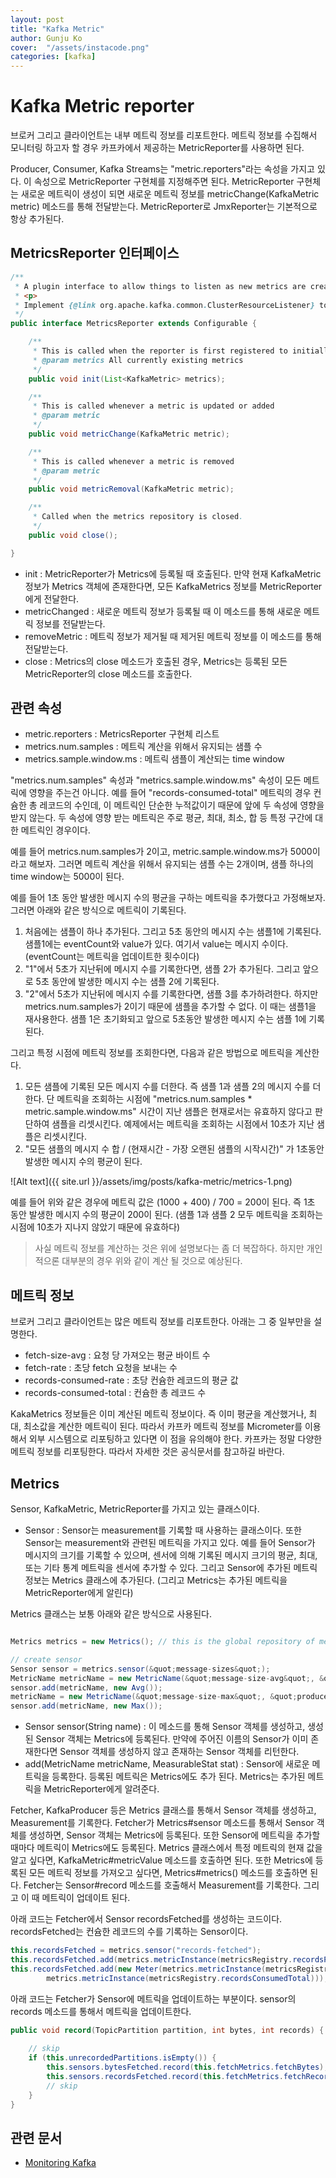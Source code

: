 ```yaml
---
layout: post
title: "Kafka Metric" 
author: Gunju Ko
cover:  "/assets/instacode.png" 
categories: [kafka]
---
```


# Kafka Metric reporter

브로커 그리고 클라이언트는 내부 메트릭 정보를 리포트한다. 메트릭 정보를 수집해서 모니터링 하고자 할 경우 카프카에서 제공하는 MetricReporter를 사용하면 된다.

Producer, Consumer, Kafka Streams는 "metric.reporters"라는 속성을 가지고 있다. 이 속성으로 MetricReporter 구현체를 지정해주면 된다. MetricReporter 구현체는 새로운 메트릭이 생성이 되면 새로운 메트릭 정보를 metricChange(KafkaMetric metric) 메소드를 통해 전달받는다. MetricReporter로 JmxReporter는 기본적으로 항상 추가된다. 

## MetricsReporter 인터페이스

``` java
/**
 * A plugin interface to allow things to listen as new metrics are created so they can be reported.
 * <p>
 * Implement {@link org.apache.kafka.common.ClusterResourceListener} to receive cluster metadata once it's available. Please see the class documentation for ClusterResourceListener for more information.
 */
public interface MetricsReporter extends Configurable {

    /**
     * This is called when the reporter is first registered to initially register all existing metrics
     * @param metrics All currently existing metrics
     */
    public void init(List<KafkaMetric> metrics);

    /**
     * This is called whenever a metric is updated or added
     * @param metric
     */
    public void metricChange(KafkaMetric metric);

    /**
     * This is called whenever a metric is removed
     * @param metric
     */
    public void metricRemoval(KafkaMetric metric);

    /**
     * Called when the metrics repository is closed.
     */
    public void close();

}
```

* init : MetricReporter가 Metrics에 등록될 때  호출된다. 만약 현재 KafkaMetric정보가 Metrics 객체에 존재한다면, 모든 KafkaMetrics 정보를 MetricReporter에게 전달한다. 
* metricChanged : 새로운 메트릭 정보가 등록될 때 이 메소드를 통해 새로운 메트릭 정보를 전달받는다.
* removeMetric : 메트릭 정보가 제거될 때 제거된 메트릭 정보를 이 메소드를 통해 전달받는다.
* close : Metrics의 close 메소드가 호출된 경우, Metrics는 등록된 모든 MetricReporter의 close 메소드를 호출한다.

## 관련 속성

* metric.reporters : MetricsReporter 구현체 리스트
* metrics.num.samples : 메트릭 계산을 위해서 유지되는 샘플 수
* metrics.sample.window.ms : 메트릭 샘플이 계산되는 time window

"metrics.num.samples" 속성과 "metrics.sample.window.ms" 속성이 모든 메트릭에 영향을 주는건 아니다. 예를 들어 "records-consumed-total" 메트릭의 경우 컨슘한 총 레코드의 수인데, 이 메트릭인 단순한 누적값이기 때문에 앞에 두 속성에 영향을 받지 않는다. 두 속성에 영향 받는 메트릭은 주로 평균, 최대, 최소, 합 등 특정 구간에 대한 메트릭인 경우이다. 

예를 들어 metrics.num.samples가 2이고, metric.sample.window.ms가 5000이라고 해보자. 그러면 메트릭 계산을 위해서 유지되는 샘플 수는 2개이며, 샘플 하나의 time window는 5000이 된다. 

예를 들어 1초 동안 발생한 메시지 수의 평균을 구하는 메트릭을 추가했다고 가정해보자. 그러면 아래와 같은 방식으로 메트릭이 기록된다.

1. 처음에는 샘플이 하나 추가된다. 그리고 5초 동안의 메시지 수는 샘플1에 기록된다. 샘플1에는 eventCount와 value가 있다. 여기서 value는 메시지 수이다. (eventCount는 메트릭을 업데이트한 횟수이다)
2. "1"에서 5초가 지난뒤에 메시지 수를 기록한다면, 샘플 2가 추가된다. 그리고 앞으로 5초 동안에 발생한 메시지 수는 샘플 2에 기록된다.
3. "2"에서 5초가 지난뒤에 메시지 수를 기록한다면, 샘플 3를 추가하려한다. 하지만 metrics.num.samples가 2이기 때문에 샘플을 추가할 수 없다. 이 때는 샘플1을 재사용한다. 샘플 1은 초기화되고 앞으로 5초동안 발생한 메시지 수는 샘플 1에 기록된다.

그리고 특정 시점에 메트릭 정보를 조회한다면, 다음과 같은 방법으로 메트릭을 계산한다.

1. 모든 샘플에 기록된 모든 메시지 수를 더한다. 즉 샘플 1과 샘플 2의 메시지 수를 더한다. 단 메트릭을 조회하는 시점에 "metrics.num.samples * metric.sample.window.ms" 시간이 지난 샘플은 현재로서는 유효하지 않다고 판단하여 샘플을 리셋시킨다. 예제에서는 메트릭을 조회하는 시점에서 10초가 지난 샘플은 리셋시킨다. 
2.  "모든 샘플의 메시지 수 합 / (현재시간 - 가장 오랜된 샘플의 시작시간)" 가 1초동안 발생한 메시지 수의 평균이 된다.

![Alt text]({{ site.url }}/assets/img/posts/kafka-metric/metrics-1.png)

예를 들어 위와 같은 경우에 메트릭 값은 (1000 + 400) / 700 = 200이 된다. 즉 1초 동안 발생한 메시지 수의 평균이 200이 된다. (샘플 1과 샘플 2 모두 메트릭을 조회하는 시점에 10초가 지나지 않았기 때문에 유효하다)

> 사실 메트릭 정보를 계산하는 것은 위에 설명보다는 좀 더 복잡하다. 하지만 개인적으론 대부분의 경우 위와 같이 계산 될 것으로 예상된다.



## 메트릭 정보

브로커 그리고 클라이언트는 많은 메트릭 정보를 리포트한다. 아래는 그 중 일부만을 설명한다. 

* fetch-size-avg : 요청 당 가져오는 평균 바이트 수
* fetch-rate : 초당 fetch 요청을 보내는 수
* records-consumed-rate : 초당 컨슘한 레코드의 평균 값
* records-consumed-total : 컨슘한 총 레코드 수

KakaMetrics 정보들은 이미 계산된 메트릭 정보이다. 즉 이미 평균을 계산했거나, 최대, 최소값을 계산한 메트릭이 된다. 따라서 카프카 메트릭 정보를 Micrometer를 이용해서 외부 시스템으로 리포팅하고 있다면 이 점을 유의해야 한다. 카프카는 정말 다양한 메트릭 정보를 리포팅한다. 따라서 자세한 것은 공식문서를 참고하길 바란다.

## Metrics

Sensor, KafkaMetric, MetricReporter를 가지고 있는 클래스이다.

* Sensor : Sensor는 measurement를 기록할 때 사용하는 클래스이다. 또한 Sensor는 measurement와 관련된 메트릭을 가지고 있다. 예를 들어 Sensor가 메시지의 크기를 기록할 수 있으며, 센서에 의해 기록된 메시지 크기의 평균, 최대, 또는 기타 통계 메트릭을 센서에 추가할 수 있다. 그리고 Sensor에 추가된 메트릭 정보는 Metrics 클래스에 추가된다. (그리고 Metrics는 추가된 메트릭을 MetricReporter에게 알린다)

Metrics 클래스는 보통 아래와 같은 방식으로 사용된다.

``` java

Metrics metrics = new Metrics(); // this is the global repository of metrics and sensors

// create sensor
Sensor sensor = metrics.sensor(&quot;message-sizes&quot;);
MetricName metricName = new MetricName(&quot;message-size-avg&quot;, &quot;producer-metrics&quot;);
sensor.add(metricName, new Avg());
metricName = new MetricName(&quot;message-size-max&quot;, &quot;producer-metrics&quot;);
sensor.add(metricName, new Max());

```

* Sensor sensor(String name) : 이 메소드를 통해 Sensor 객체를 생성하고, 생성된 Sensor 객체는 Metrics에 등록된다. 만약에 주어진 이름의 Sensor가 이미 존재한다면 Sensor 객체를 생성하지 않고 존재하는 Sensor 객체를 리턴한다.
* add(MetricName metricName, MeasurableStat stat) : Sensor에 새로운 메트릭을 등록한다. 등록된 메트릭은 Metrics에도 추가 된다. Metrics는 추가된 메트릭을 MetricReporter에게 알려준다. 

Fetcher, KafkaProducer 등은 Metrics 클래스를 통해서 Sensor 객체를 생성하고, Measurement를 기록한다. Fetcher가 Metrics#sensor 메소드를 통해서 Sensor 객체를 생성하면, Sensor 객체는 Metrics에 등록된다. 또한 Sensor에 메트릭을 추가할 때마다 메트릭이 Metrics에도 등록된다. Metrics 클래스에서 특정 메트릭의 현재 값을 알고 싶다면, KafkaMetric#metricValue 메소드를 호출하면 된다. 또한 Metrics에 등록된 모든 메트릭 정보를 가져오고 싶다면, Metrics#metrics() 메소드를 호출하면 된다. Fetcher는 Sensor#record 메소드를 호출해서 Measurement를 기록한다. 그리고 이 때 메트릭이 업데이트 된다.

아래 코드는 Fetcher에서 Sensor recordsFetched를 생성하는 코드이다. recordsFetched는 컨슘한 레코드의 수를 기록하는 Sensor이다. 

``` java
this.recordsFetched = metrics.sensor("records-fetched");
this.recordsFetched.add(metrics.metricInstance(metricsRegistry.recordsPerRequestAvg), new Avg());
this.recordsFetched.add(new Meter(metrics.metricInstance(metricsRegistry.recordsConsumedRate),
        metrics.metricInstance(metricsRegistry.recordsConsumedTotal)));
```

아래 코드는 Fetcher가 Sensor에 메트릭을 업데이트하는 부분이다. sensor의 records 메소드를 통해서 메트릭을 업데이트한다.

``` java
public void record(TopicPartition partition, int bytes, int records) {
    
    // skip 
    if (this.unrecordedPartitions.isEmpty()) {
        this.sensors.bytesFetched.record(this.fetchMetrics.fetchBytes);
        this.sensors.recordsFetched.record(this.fetchMetrics.fetchRecords);
        // skip
    }
}
```


## 관련 문서

* [Monitoring Kafka](https://docs.confluent.io/current/kafka/monitoring.html#fetch-metrics)
